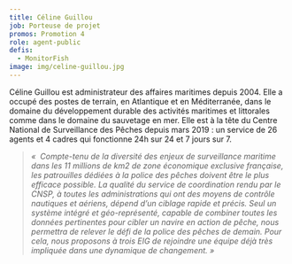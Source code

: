 ```yaml
---
title: Céline Guillou
job: Porteuse de projet
promos: Promotion 4
role: agent-public
defis:
  - MonitorFish
image: img/celine-guillou.jpg
---
```

Céline Guillou est administrateur des affaires maritimes depuis 2004. Elle a occupé des postes de terrain, en Atlantique et en Méditerranée, dans le domaine du développement durable des activités maritimes et littorales comme dans le domaine du sauvetage en mer. Elle est à la tête du Centre National de Surveillance des Pêches depuis mars 2019 : un service de 26 agents et 4 cadres qui fonctionne 24h sur 24 et 7 jours sur 7.

> *«  Compte-tenu de la diversité des enjeux de surveillance maritime dans les 11 millions de km2 de zone économique exclusive française, les patrouilles dédiées à la police des pêches doivent être le plus efficace possible. La qualité du service de coordination rendu par le CNSP, à toutes les administrations qui ont des moyens de contrôle nautiques et aériens, dépend d’un ciblage rapide et précis. Seul un système intégré et géo-représenté, capable de combiner toutes les données pertinentes pour cibler un navire en action de pêche, nous permettra de relever le défi de la police des pêches de demain. Pour cela, nous proposons à trois EIG de rejoindre une équipe déjà très impliquée dans une dynamique de changement. »*